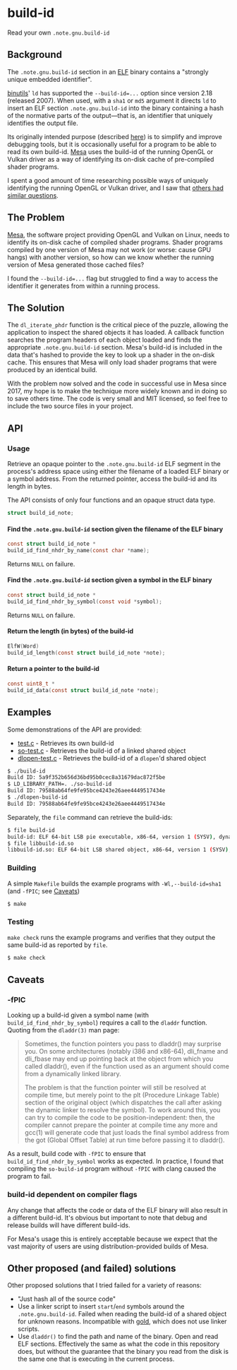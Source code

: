 # build-id

Read your own `.note.gnu.build-id`

## Background

The `.note.gnu.build-id` section in an [ELF](https://en.wikipedia.org/wiki/Executable_and_Linkable_Format) binary contains a "strongly unique embedded identifier".

[binutils](https://www.gnu.org/software/binutils/)' `ld` has supported the `--build-id=...` option since version 2.18 (released 2007). When used, with a `sha1` or `md5` argument it directs `ld` to insert an ELF section `.note.gnu.build-id` into the binary containing a hash of the normative parts of the output&mdash;that is, an identifier that uniquely identifies the output file.

Its originally intended purpose (described [here](https://fedoraproject.org/wiki/Releases/FeatureBuildId)) is to simplify and improve debugging tools, but it is occasionally useful for a program to be able to read its own build-id. [Mesa](https://www.mesa3d.org/) uses the build-id of the running OpenGL or Vulkan driver as a way of identifying its on-disk cache of pre-compiled shader programs.

I spent a good amount of time researching possible ways of uniquely identifying the running OpenGL or Vulkan driver, and I saw that [others had similar questions](https://stackoverflow.com/questions/17637745/can-a-program-read-its-own-elf-section).

## The Problem

[Mesa](https://mesa3d.org/), the software project providing OpenGL and Vulkan on Linux, needs to identify its on-disk cache of compiled shader programs. Shader programs compiled by one version of Mesa may not work (or worse: cause GPU hangs) with another version, so how can we know whether the running version of Mesa generated those cached files?

I found the `--build-id=...` flag but struggled to find a way to access the identifier it generates from within a running process.

## The Solution
The `dl_iterate_phdr` function is the critical piece of the puzzle, allowing the application to inspect the shared objects it has loaded. A callback function searches the program headers of each object loaded and finds the appropriate `.note.gnu.build-id` section. Mesa's build-id is included in the data that's hashed to provide the key to look up a shader in the on-disk cache. This ensures that Mesa will only load shader programs that were produced by an identical build.

With the problem now solved and the code in successful use in Mesa since 2017, my hope is to make the technique more widely known and in doing so to save others time. The code is very small and MIT licensed, so feel free to include the two source files in your project.

## API
### Usage
Retrieve an opaque pointer to the `.note.gnu.build-id` ELF segment in the process's address space using either the filename of a loaded ELF binary or a symbol address. From the returned pointer, access the build-id and its length in bytes.

The API consists of only four functions and an opaque struct data type.
```c
struct build_id_note;
```

#### Find the `.note.gnu.build-id` section given the filename of the ELF binary
```c
const struct build_id_note *
build_id_find_nhdr_by_name(const char *name);
```

Returns `NULL` on failure.

#### Find the `.note.gnu.build-id` section given a symbol in the ELF binary
```c
const struct build_id_note *
build_id_find_nhdr_by_symbol(const void *symbol);
```

Returns `NULL` on failure.

#### Return the length (in bytes) of the build-id
```c
ElfW(Word)
build_id_length(const struct build_id_note *note);
```

#### Return a pointer to the build-id
```c
const uint8_t *
build_id_data(const struct build_id_note *note);
```

## Examples
Some demonstrations of the API are provided:
  * [test.c](test.c) - Retrieves its own build-id
  * [so-test.c](so-test.c) - Retrieves the build-id of a linked shared object
  * [dlopen-test.c](dlopen-test.c) - Retrieves the build-id of a `dlopen`'d shared object

```sh
$ ./build-id
Build ID: 5a9f352b656d36bd95b0cec8a31679dac872f5be
$ LD_LIBRARY_PATH=. ./so-build-id
Build ID: 79588ab64fe9fe95bce4243e26aee4449517434e
$ ./dlopen-build-id
Build ID: 79588ab64fe9fe95bce4243e26aee4449517434e
```

Separately, the `file` command can retrieve the build-ids:
```sh
$ file build-id
build-id: ELF 64-bit LSB pie executable, x86-64, version 1 (SYSV), dynamically linked, interpreter /lib64/ld-linux-x86-64.so.2, BuildID[sha1]=5a9f352b656d36bd95b0cec8a31679dac872f5be, for GNU/Linux 3.2.0, with debug_info, not stripped
$ file libbuild-id.so 
libbuild-id.so: ELF 64-bit LSB shared object, x86-64, version 1 (SYSV), dynamically linked, BuildID[sha1]=79588ab64fe9fe95bce4243e26aee4449517434e, not stripped
```

### Building
A simple `Makefile` builds the example programs with `-Wl,--build-id=sha1` (and `-fPIC`; see [Caveats](#caveats))
```sh
$ make
```

### Testing
`make check`  runs the example programs and verifies that they output the same build-id as reported by `file`.
```sh
$ make check
```

## Caveats
### -fPIC
Looking up a build-id given a symbol name (with `build_id_find_nhdr_by_symbol`) requires a call to the `dladdr` function. Quoting from the `dladdr(3)` man page:

> Sometimes, the function pointers you pass to dladdr() may surprise you.  On some architectures (notably i386 and x86-64), dli_fname and dli_fbase may end up pointing back at the  object  from  which you called dladdr(), even if the function used as an argument should come from a dynamically linked library.
>
> The problem is that the function pointer will still be resolved at compile time, but merely point to the plt (Procedure Linkage Table) section of the original object (which dispatches the call after asking the dynamic linker to resolve the symbol).  To work around this, you can try to compile the code to be position-independent: then, the compiler cannot prepare the pointer at compile time  any more and gcc(1) will generate code that just loads the final symbol address from the got (Global Offset Table) at run time before passing it to dladdr().

As a result, build code with `-fPIC` to ensure that `build_id_find_nhdr_by_symbol` works as expected. In practice, I found that compiling the `so-build-id` program without `-fPIC` with clang caused the program to fail.

### build-id dependent on compiler flags
Any change that affects the code or data of the ELF binary will also result in a different build-id. It's obvious but important to note that debug and release builds will have different build-ids.

For Mesa's usage this is entirely acceptable because we expect that the vast majority of users are using distribution-provided builds of Mesa.

## Other proposed (and failed) solutions

Other proposed solutions that I tried failed for a variety of reasons:

  * "Just hash all of the source code"
  * Use a linker script to insert `start`/`end` symbols around the `.note.gnu.build-id`. Failed when reading the build-id of a shared object for unknown reasons. Incompatible with [gold](https://en.wikipedia.org/wiki/Gold_(linker)), which does not use linker scripts.
  * Use `dladdr()` to find the path and name of the binary. Open and read ELF sections. Effectively the same as what the code in this repository does, but without the guarantee that the binary you read from the disk is the same one that is executing in the current process.
